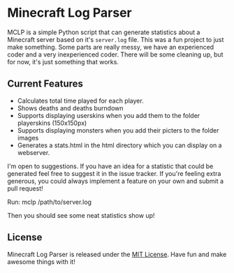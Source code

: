 Minecraft Log Parser
=====================
MCLP is a simple Python script that can generate statistics about a Minecraft server based on it's `server.log` file.
This was a fun project to just make something. Some parts are really messy, we have an experienced coder and a very inexperienced coder.
There will be some cleaning up, but for now, it's just something that works.

## Current Features
 * Calculates total time played for each player.
 * Shows deaths and deaths burndown
 * Supports displaying userskins when you add them to the folder playerskins (150x150px)
 * Supports displaying monsters when you add their picters to the folder images
 * Generates a stats.html in the html directory which you can display on a webserver.

I'm open to suggestions. If you have an idea for a statistic that could be generated feel free to suggest it in the issue tracker. If you're feeling extra generous, you could always implement a feature on your own and submit a pull request!

Run:
mclp /path/to/server.log

Then you should see some neat statistics show up!

## License
Minecraft Log Parser is released under the [MIT License](http://opensource.org/licenses/MIT). Have fun and make awesome things with it!

